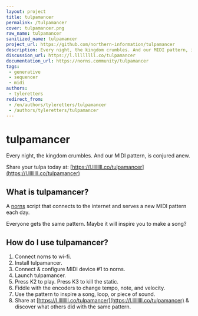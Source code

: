 ```yaml
---
layout: project
title: tulpamancer
permalink: /tulpamancer
cover: tulpamancer.png
raw_name: tulpamancer
sanitized_name: tulpamancer
project_url: https://github.com/northern-information/tulpamancer
description: Every night, the kingdom crumbles. And our MIDI pattern, is conjured anew.
discussion_url: https://l.llllllll.co/tulpamancer
documentation_url: https://norns.community/tulpamancer
tags:
 - generative
 - sequencer
 - midi
authors:
 - tyleretters
redirect_from:
 - /en/authors/tyleretters/tulpamancer
 - /authors/tyleretters/tulpamancer
---
```

# tulpamancer

Every night,
  the kingdom crumbles.
And our MIDI pattern,
  is conjured anew.

Share your tulpa today at: [https://l.llllllll.co/tulpamancer](https://l.llllllll.co/tulpamancer)

## What is tulpamancer?

A [norns](https://monome.org/docs/norns/) script that connects to the internet and serves a new MIDI pattern each day.

Everyone gets the same pattern. Maybe it will inspire you to make a song?

## How do I use tulpamancer?

1. Connect norns to wi-fi.
2. Install tulpamancer.
3. Connect & configure MIDI device #1 to norns.
4. Launch tulpamancer.
5. Press K2 to play. Press K3 to kill the static.
6. Fiddle with the encoders to change tempo, note, and velocity.
7. Use the pattern to inspire a song, loop, or piece of sound.
8. Share at [https://l.llllllll.co/tulpamancer](https://l.llllllll.co/tulpamancer) & discover what others did with the same pattern.
